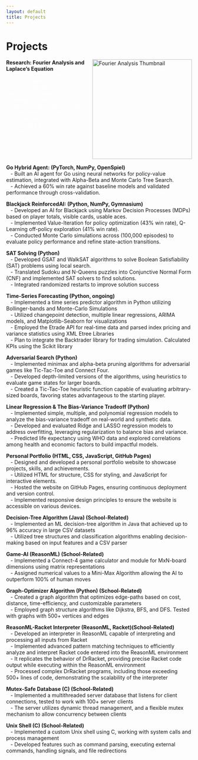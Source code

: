 ```yaml
---
layout: default
title: Projects
---
```

<div class="center">
    <h1> Projects</h1>
</div>

<div style="display: flex; flex-direction: column; align-items: flex-start;">
    <div style="display: flex; justify-content: space-between; width: 100%;">
        <div>
            <strong>Research: Fourier Analysis and Laplace’s Equation</strong> <i class="fas fa-book" style="color: #f39c12;"></i>  <br>
            <span style="color: white;">
            &nbsp;&nbsp;&nbsp;- Authored a 50-page research paper in Real Analysis and Linear Algebra: complex-real function theory, convergence criteria  <br>
            &nbsp;&nbsp;&nbsp;- Explored the importance of Fourier Series to Laplace’s 2-D Equation complete solution space with 4 Boundary Dirichlet conditions  
            </span>
        </div>
        <div style="flex-shrink: 0; margin-left: 20px;">
            <a href="assets/files/Extended_Essay.pdf" target="_blank" title="Fourier Analysis Research">
                <img src="{{ site.baseurl }}/assets/images/thumbnails/EE_thumbnail.jpg" alt="Fourier Analysis Thumbnail" style="width: 270px; height: auto;">
            </a>
        </div>
    </div>
</div>

**Go Hybrid Agent: (PyTorch, NumPy, OpenSpiel)** <i class="fab fa-python" style="color: #3776AB;"></i>  
&nbsp;&nbsp;&nbsp;- Built an AI agent for Go using neural networks for policy-value estimation, integrated with Alpha-Beta and Monte Carlo Tree Search.  
&nbsp;&nbsp;&nbsp;- Achieved a 60% win rate against baseline models and validated performance through cross-validation.  

**Blackjack ReinforcedAI: (Python, NumPy, Gymnasium)** <i class="fab fa-python" style="color: #3776AB;"></i>  
&nbsp;&nbsp;&nbsp;- Developed an AI for Blackjack using Markov Decision Processes (MDPs) based on player totals, visible cards, usable aces.  
&nbsp;&nbsp;&nbsp;- Implemented Value-Iteration for policy optimization (43% win rate), Q-Learning off-policy exploration (41% win rate).  
&nbsp;&nbsp;&nbsp;- Conducted Monte Carlo simulations across (100,000 episodes) to evaluate policy performance and refine state-action transitions.  

**SAT Solving (Python)** <i class="fab fa-python" style="color: #3776AB;"></i>  
&nbsp;&nbsp;&nbsp;- Developed GSAT and WalkSAT algorithms to solve Boolean Satisfiability (SAT) problems using local search.  
&nbsp;&nbsp;&nbsp;- Translated Sudoku and N-Queens puzzles into Conjunctive Normal Form (CNF) and implemented SAT solvers to find solutions.  
&nbsp;&nbsp;&nbsp;- Integrated randomized restarts to improve solution success

**Time-Series Forecasting (Python, ongoing)** <i class="fab fa-python" style="color: #3776AB;"></i>  
&nbsp;&nbsp;&nbsp;- Implemented a time series predictor algorithm in Python utilizing Bollinger-bands and Monte-Carlo Simulations  
&nbsp;&nbsp;&nbsp;- Utilized changepoint detection, multiple linear regressions, ARIMA models, and Matplotlib-Seaborn for visualizations  
&nbsp;&nbsp;&nbsp;- Employed the Etrade API for real-time data and parsed index pricing and variance statistics using XML Etree Libraries  
&nbsp;&nbsp;&nbsp;- Plan to integrate the Backtrader library for trading simulation. Calculated KPIs using the Scikit library  

**Adversarial Search (Python)** <i class="fab fa-python" style="color: #3776AB;"></i>  
&nbsp;&nbsp;&nbsp;- Implemented minimax and alpha-beta pruning algorithms for adversarial games like Tic-Tac-Toe and Connect Four.  
&nbsp;&nbsp;&nbsp;- Developed depth-limited versions of the algorithms, using heuristics to evaluate game states for larger boards.  
&nbsp;&nbsp;&nbsp;- Created a Tic-Tac-Toe heuristic function capable of evaluating arbitrary-sized boards, favoring states advantageous to the starting player. 

**Linear Regression & The Bias-Variance Tradeoff (Python)** <i class="fab fa-python" style="color: #3776AB;"></i>  
&nbsp;&nbsp;&nbsp;- Implemented simple, multiple, and polynomial regression models to analyze the bias-variance tradeoff on real-world and synthetic data.  
&nbsp;&nbsp;&nbsp;- Developed and evaluated Ridge and LASSO regression models to address overfitting, leveraging regularization to balance bias and variance.  
&nbsp;&nbsp;&nbsp;- Predicted life expectancy using WHO data and explored correlations among health and economic factors to build impactful models. 

**Personal Portfolio (HTML, CSS, JavaScript, GitHub Pages)** <i class="fab fa-html5" style="color: #e34c26;"></i> <i class="fab fa-css3-alt" style="color: #1572B6;"></i> <i class="fab fa-js" style="color: #f7df1e;"></i> <i class="fab fa-github" style="color: #181717;"></i>  
&nbsp;&nbsp;&nbsp;- Designed and developed a personal portfolio website to showcase projects, skills, and achievements.  
&nbsp;&nbsp;&nbsp;- Utilized HTML for structure, CSS for styling, and JavaScript for interactive elements.  
&nbsp;&nbsp;&nbsp;- Hosted the website on GitHub Pages, ensuring continuous deployment and version control.  
&nbsp;&nbsp;&nbsp;- Implemented responsive design principles to ensure the website is accessible on various devices.  

**Decision-Tree Algorithm (Java) (School-Related)** <i class="fab fa-java" style="color: #007396;"></i>  
&nbsp;&nbsp;&nbsp;- Implemented an ML decision-tree algorithm in Java that achieved up to 96% accuracy in large CSV datasets  
&nbsp;&nbsp;&nbsp;- Utilized tree structures and classification algorithms enabling decision-making based on input features and a CSV parser  

**Game-AI (ReasonML) (School-Related)** <i class="fas fa-gamepad" style="color: #e74c3c;"></i>  
&nbsp;&nbsp;&nbsp;- Implemented a Connect-4 game calculator and module for MxN-board dimensions using matrix representations  
&nbsp;&nbsp;&nbsp;- Assigned numerical values to a Mini-Max Algorithm allowing the AI to outperform 100% of human moves  

**Graph-Optimizer Algorithm (Python) (School-Related)** <i class="fab fa-python" style="color: #3776AB;"></i>  
&nbsp;&nbsp;&nbsp;- Created a graph algorithm that optimizes edge-paths based on cost, distance, time-efficiency, and customizable parameters  
&nbsp;&nbsp;&nbsp;- Employed graph structure algorithms like Dijkstra, BFS, and DFS. Tested with graphs with 500+ vertices and edges  

**ReasonML-Racket Interpreter (ReasonML, Racket)(School-Related)** <i class="fas fa-code" style="color: #2ecc71;"></i>  
&nbsp;&nbsp;&nbsp;- Developed an interpreter in ReasonML capable of interpreting and processing all inputs from Racket  
&nbsp;&nbsp;&nbsp;- Implemented advanced pattern matching techniques to efficiently analyze and interpret Racket code entered into the ReasonML environment  
&nbsp;&nbsp;&nbsp;- It replicates the behavior of DrRacket, providing precise Racket code output while executing within the ReasonML environment  
&nbsp;&nbsp;&nbsp;- Processed complex DrRacket programs, including those exceeding 500+ lines of code, demonstrating the scalability of the interpreter  

**Mutex-Safe Database (C) (School-Related)** <i class="fas fa-database" style="color: #3498db;"></i>  
&nbsp;&nbsp;&nbsp;- Implemented a multithreaded server database that listens for client connections, tested to work with 100+ server clients  
&nbsp;&nbsp;&nbsp;- The server utilizes dynamic thread management, and a flexible mutex mechanism to allow concurrency between clients  

**Unix Shell (C) (School-Related)** <i class="fas fa-terminal" style="color: #1abc9c;"></i>  
&nbsp;&nbsp;&nbsp;- Implemented a custom Unix shell using C, working with system calls and process management  
&nbsp;&nbsp;&nbsp;- Developed features such as command parsing, executing external commands, handling signals, and file redirections  
